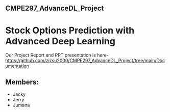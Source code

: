 ## CMPE297_AdvanceDL_Project
# Stock Options Prediction with Advanced Deep Learning

Our Project Report and PPT presentation is here- https://github.com/zjzsu2000/CMPE297_AdvanceDL_Project/tree/main/Documentation

## Members:
* Jacky
* Jerry
* Jumana
